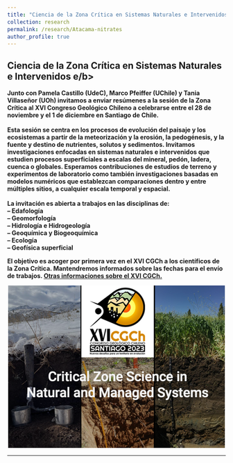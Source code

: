 ```yaml
---
title: "Ciencia de la Zona Crítica en Sistemas Naturales e Intervenidos"
collection: research
permalink: /research/Atacama-nitrates
author_profile: true
---
```


<h2><b>Ciencia de la Zona Crítica en Sistemas Naturales e Intervenidos e/b></h2> 
Junto con Pamela Castillo (UdeC), Marco Pfeiffer (UChile) y Tania Villaseñor (UOh) invitamos a enviar resúmenes a la sesión de la Zona Crítica al XVI Congreso Geológico Chileno a celebrarse entre el 28 de noviembre y el 1 de diciembre en Santiago de Chile. <br>
<br>
Esta sesión se centra en los procesos de evolución del paisaje y los ecosistemas a partir de la meteorización y la erosión, la pedogénesis, y la fuente y destino de nutrientes, solutos y sedimentos. Invitamos investigaciones enfocadas en sistemas naturales e intervenidos que estudien procesos superficiales a escalas del mineral, pedón, ladera, cuenca o globales. Esperamos contribuciones de estudios de terreno y experimentos de laboratorio como también investigaciones basadas en modelos numéricos que establezcan comparaciones dentro y entre múltiples sitios, a cualquier escala temporal y espacial.<br> 
<br>
La invitación es abierta a trabajos en las disciplinas de:<br> 
 – Edafología<br>
 – Geomorfología<br>
 – Hidrología e Hidrogeología<br>
 – Geoquímica y Biogeoquímica<br>
 – Ecología<br>
 – Geofísica superficial<br>
  
El objetivo es acoger por primera vez en el XVI CGCh a los científicos de la Zona Crítica. Mantendremos informados sobre las fechas para el envío de trabajos. <a href="https://sociedadgeologica.cl/congreso-geologico-chileno-2023/">Otras informaciones sobre el XVI CGCh.</a><br>


<center><img style="float: center;" src="/images/CongresoGeologico.png" alt="AficheCongreso"></center>

---
